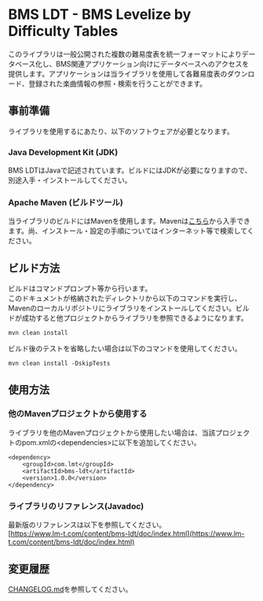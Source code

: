 # BMS LDT - BMS Levelize by Difficulty Tables
このライブラリは一般公開された複数の難易度表を統一フォーマットによりデータベース化し、BMS関連アプリケーション向けにデータベースへのアクセスを提供します。アプリケーションは当ライブラリを使用して各難易度表のダウンロード、登録された楽曲情報の参照・検索を行うことができます。

## 事前準備
ライブラリを使用するにあたり、以下のソフトウェアが必要となります。

### Java Development Kit (JDK)
BMS LDTはJavaで記述されています。ビルドにはJDKが必要になりますので、別途入手・インストールしてください。

### Apache Maven (ビルドツール)
当ライブラリのビルドにはMavenを使用します。Mavenは[こちら](https://maven.apache.org/download.cgi)から入手できます。尚、インストール・設定の手順についてはインターネット等で検索してください。

## ビルド方法
ビルドはコマンドプロンプト等から行います。<br>
このドキュメントが格納されたディレクトリから以下のコマンドを実行し、Mavenのローカルリポジトリにライブラリをインストールしてください。ビルドが成功すると他プロジェクトからライブラリを参照できるようになります。

```
mvn clean install
```

ビルド後のテストを省略したい場合は以下のコマンドを使用してください。

```
mvn clean install -DskipTests
```

## 使用方法
### 他のMavenプロジェクトから使用する
ライブラリを他のMavenプロジェクトから使用したい場合は、当該プロジェクトのpom.xmlの&lt;dependencies&gt;に以下を追加してください。

```
<dependency>
    <groupId>com.lmt</groupId>
    <artifactId>bms-ldt</artifactId>
    <version>1.0.0</version>
</dependency>
```

### ライブラリのリファレンス(Javadoc)
最新版のリファレンスは以下を参照してください。<br>
[https://www.lm-t.com/content/bms-ldt/doc/index.html](https://www.lm-t.com/content/bms-ldt/doc/index.html)

## 変更履歴
[CHANGELOG.md](https://github.com/j-son3/bms-ldt/blob/main/CHANGELOG.md)を参照してください。
